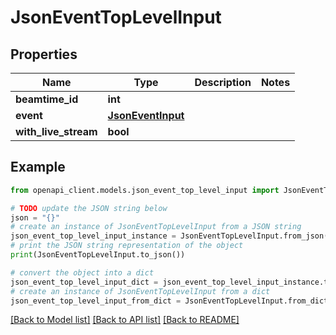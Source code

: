 # JsonEventTopLevelInput


## Properties

Name | Type | Description | Notes
------------ | ------------- | ------------- | -------------
**beamtime_id** | **int** |  | 
**event** | [**JsonEventInput**](JsonEventInput.md) |  | 
**with_live_stream** | **bool** |  | 

## Example

```python
from openapi_client.models.json_event_top_level_input import JsonEventTopLevelInput

# TODO update the JSON string below
json = "{}"
# create an instance of JsonEventTopLevelInput from a JSON string
json_event_top_level_input_instance = JsonEventTopLevelInput.from_json(json)
# print the JSON string representation of the object
print(JsonEventTopLevelInput.to_json())

# convert the object into a dict
json_event_top_level_input_dict = json_event_top_level_input_instance.to_dict()
# create an instance of JsonEventTopLevelInput from a dict
json_event_top_level_input_from_dict = JsonEventTopLevelInput.from_dict(json_event_top_level_input_dict)
```
[[Back to Model list]](../README.md#documentation-for-models) [[Back to API list]](../README.md#documentation-for-api-endpoints) [[Back to README]](../README.md)


